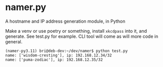 # namer.py

A hostname and IP address generation module, in Python

Make a venv or use poetry or something, install `xkcdpass` into it, and generate.
See test.py for example. CLI tool will come as will more code in general.

```console
(namer-py3.11) bri@deb-dev:~/dev/namer$ python test.py
name: ['wisdom-cresting'], ip: 192.168.12.34/32
name: ['puma-zodiac'], ip: 192.168.12.35/32
```

